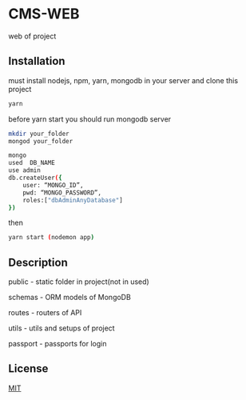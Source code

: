 # CMS-WEB

web of project

## Installation

must install nodejs, npm, yarn, mongodb in your server and clone this project

```bash
yarn
```

before yarn start you should run mongodb server

```bash
mkdir your_folder
mongod your_folder

mongo
used  DB_NAME
use admin
db.createUser({
    user: “MONGO_ID”,
    pwd: “MONGO_PASSWORD”,
    roles:["dbAdminAnyDatabase"]
})
```

then

```bash
yarn start (nodemon app)
```

## Description

public - static folder in project(not in used)

schemas - ORM models of MongoDB

routes - routers of API

utils - utils and setups of project

passport - passports for login

## License

[MIT](https://choosealicense.com/licenses/mit/)
